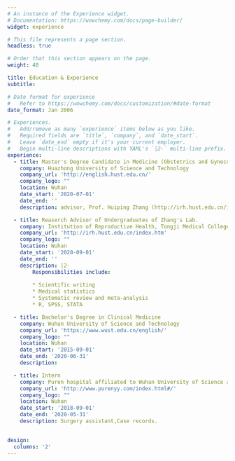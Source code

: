 ```yaml
---
# An instance of the Experience widget.
# Documentation: https://wowchemy.com/docs/page-builder/
widget: experience

# This file represents a page section.
headless: true

# Order that this section appears on the page.
weight: 40

title: Education & Experience
subtitle: 

# Date format for experience
#   Refer to https://wowchemy.com/docs/customization/#date-format
date_format: Jan 2006

# Experiences.
#   Add/remove as many `experience` items below as you like.
#   Required fields are `title`, `company`, and `date_start`.
#   Leave `date_end` empty if it's your current employer.
#   Begin multi-line descriptions with YAML's `|2-` multi-line prefix.
experience:
  - title: Master's Degree Candidate in Medicine (Obstetrics and Gynecology)
    company: Huazhong University of Science and Technology
    company_url: 'http://english.hust.edu.cn/'
    company_logo: ""
    location: Wuhan
    date_start: '2020-07-01'
    date_end: ''
    description: advisor, Prof. Huiping Zhang (http://irh.hust.edu.cn/info/1029/1211.htm)

  - title: Reaserch Advisor of Undergraduates of Zhang's Lab.
    company: Institution of Reproductive Health, Tongji Medical College, HUST
    company_url: 'http://irh.hust.edu.cn/index.htm'
    company_logo: ""
    location: Wuhan
    date_start: '2020-09-01'
    date_end: ''
    description: |2-
        Responsibilities include:
        
        * Scientific writing
        * Medical statistics
        * Systematic review and meta-analysis
        * R, SPSS, STATA

  - title: Bachelor's Degree in Clinical Medicine
    company: Wuhan University of Science and Technology
    company_url: 'https://www.wust.edu.cn/english/'
    company_logo: ""
    location: Wuhan
    date_start: '2015-09-01'
    date_end: '2020-06-31'
    description: 

  - title: Intern
    company: Puren hospital affiliated to Wuhan University of Science and Technology
    company_url: 'http://www.purenyy.com/index.html#/'
    company_logo: ""
    location: Wuhan
    date_start: '2018-09-01'
    date_end: '2020-05-31'
    description: Surgery assistant,Case records.
    

design:
  columns: '2'
---
```

